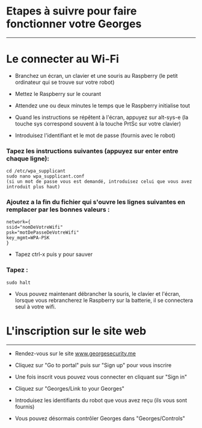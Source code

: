 # Etapes à suivre pour faire fonctionner votre Georges

***

# Le connecter au Wi-Fi

* Branchez un écran, un clavier et une souris au Raspberry (le petit ordinateur qui se trouve sur votre robot)

* Mettez le Raspberry sur le courant

* Attendez une ou deux minutes le temps que le Raspberry initialise tout

* Quand les instructions se répêtent à l'écran, appuyez sur alt-sys-e (la touche sys correspond souvent à la touche PrtSc sur votre clavier)

* Introduisez l'identifiant et le mot de passe (fournis avec le robot)

### Tapez les instructions suivantes (appuyez sur enter entre chaque ligne):
    cd /etc/wpa_supplicant
    sudo nano wpa_supplicant.conf
    (si un mot de passe vous est demandé, introduisez celui que vous avez introduit plus haut)

### Ajoutez a la fin du fichier qui s'ouvre les lignes suivantes en remplacer par les bonnes valeurs :

    network={
	ssid="nomDeVotreWifi"
	psk="motDePasseDeVotreWifi"
	key_mgmt=WPA-PSK
    }

* Tapez ctrl-x puis y pour sauver

### Tapez :
    sudo halt

* Vous pouvez maintenant débrancher la souris, le clavier et l'écran, lorsque vous rebrancherez le Raspberry sur la batterie, il se connectera seul à votre wifi.

# L'inscription sur le site web
__________________________________

* Rendez-vous sur le site www.georgesecurity.me

* Cliquez sur "Go to portal" puis sur "Sign up" pour vous inscrire

* Une fois inscrit vous pouvez vous connecter en cliquant sur "Sign in"

* Cliquez sur "Georges/Link to your Georges"

* Introduisez les identifiants du robot que vous avez reçu (ils vous sont fournis)

* Vous pouvez désormais contrôler Georges dans "Georges/Controls"
